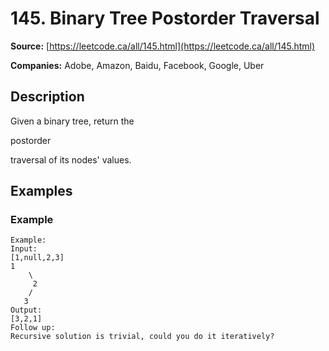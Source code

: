 # 145. Binary Tree Postorder Traversal

**Source:** [https://leetcode.ca/all/145.html](https://leetcode.ca/all/145.html)

**Companies:** Adobe, Amazon, Baidu, Facebook, Google, Uber

## Description

Given a binary tree, return the

postorder

traversal of its nodes' values.

## Examples

### Example

```
Example:
Input:
[1,null,2,3]
1
    \
     2
    /
   3
Output:
[3,2,1]
Follow up:
Recursive solution is trivial, could you do it iteratively?
```

